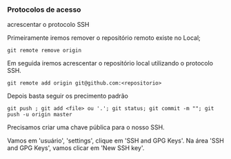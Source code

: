 ### Protocolos de acesso

<p>acrescentar o protocolo SSH </p>

Primeiramente iremos remover o repositório remoto existe no Local;

```
git remote remove origin
```

Em seguida iremos acrescentar o repositório local utilizando o protocolo SSH.

```
git remote add origin git@github.com:<repositorio>
```

Depois basta seguir os precimento padrão

```
git push ; git add <file> ou '.'; git status; git commit -m ""; git push -u origin master
```

<p>Precisamos criar uma chave pública para o nosso SSH.</p>
<p> Vamos em 'usuário', 'settings', clique em 'SSH and GPG Keys'. Na área 'SSH and GPG Keys', vamos clicar em 'New SSH key'.
